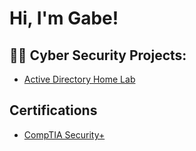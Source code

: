 <h1>Hi, I'm Gabe! 

<h2>👨‍💻 Cyber Security Projects:</h2>


  - [Active Directory Home Lab ](https://github.com/Gabriel-JP-Perez/ActiveDirectoryLab/tree/main)


<h2> Certifications</h2>

- [CompTIA Security+](https://www.youtube.com/watch?v=a83ASGn_V_s)


